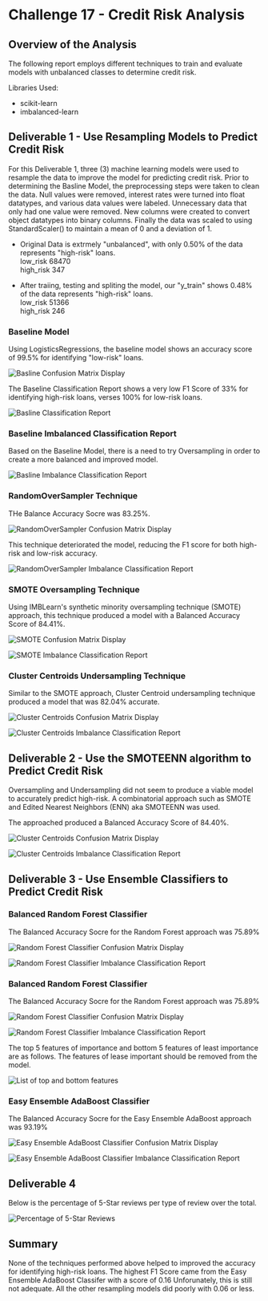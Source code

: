 # Challenge 17 - Credit Risk Analysis
## Overview of the Analysis
The following report employs different techniques to train and evaluate models with unbalanced classes to determine credit risk.

Libraries Used:
* scikit-learn
* imbalanced-learn

## Deliverable 1 - Use Resampling Models to Predict Credit Risk
For this Deliverable 1, three (3) machine learning models were used to resample the data to improve the model for predicting credit risk. Prior to determining the Basline Model, the preprocessing steps were taken to clean the data. Null values were removed, interest rates were turned into float datatypes, and various data values were labeled. Unnecessary data that only had one value were removed. New columns were created to convert object datatypes into binary columns. Finally the data was scaled to using StandardScaler() to maintain a mean of 0 and a deviation of 1.

* Original Data is extrmely "unbalanced", with only 0.50% of the data represents "high-risk" loans.
</br>low_risk     68470
</br>high_risk      347

* After traiing, testing and spliting the model, our "y_train" shows 0.48% of the data represents "high-risk" loans.
</br>low_risk     51366
</br>high_risk      246

### Baseline Model
Using LogisticsRegressions, the baseline model shows an accuracy score of 99.5% for identifying "low-risk" loans.

![Basline Confusion Matrix Display](Images/basline_confusion_matrix.png)

The Baseline Classification Report shows a very low F1 Score of 33% for identifying high-risk loans, verses 100% for low-risk loans.

![Basline Classification Report](Images/Baseline_Classification_Rpt.PNG)

### Baseline Imbalanced Classification Report
Based on the Baseline Model, there is a need to try Oversampling in order to create a more balanced and improved model.

![Basline Imbalance Classification Report](Images/Baseline_Imbalanced_Classification_Rpt.PNG)

### RandomOverSampler Technique
THe Balance Accuracy Socre was 83.25%. 

![RandomOverSampler Confusion Matrix Display](Images/RandomOverSampler_confusion_matrix.png)

This technique deteriorated the model, reducing the F1 score for both high-risk and low-risk accuracy.

![RandomOverSampler  Imbalance Classification Report](Images/RandomOversampler_Rpt.png)

### SMOTE Oversampling Technique
Using IMBLearn's synthetic minority oversampling technique (SMOTE) approach, this technique produced a model with a Balanced Accuracy Score of 84.41%. 

![SMOTE Confusion Matrix Display](Images/SMOTE_confusion_matrix.PNG)

![SMOTE  Imbalance Classification Report](Images/SMOTE_Oversampling_Rpt.PNG)

### Cluster Centroids Undersampling Technique
Similar to the SMOTE approach, Cluster Centroid undersampling technique produced a model that was 82.04% accurate. 

![Cluster Centroids Confusion Matrix Display](Images/ClusterCentroids_under_confusion_matrix.PNG)

![Cluster Centroids  Imbalance Classification Report](Images/ClusterCentroids_Undersampling_Rpt.PNG)

## Deliverable 2 - Use the SMOTEENN algorithm to Predict Credit Risk
Oversampling and Undersampling did not seem to produce a viable model to accurately predict high-risk. A combinatorial approach such as SMOTE and Edited Nearest Neighbors (ENN) aka SMOTEENN was used. 

The approached produced a Balanced Accuracy Score of 84.40%.

![Cluster Centroids Confusion Matrix Display](Images/SMOTEENN_confusion_matrix.PNG)

![Cluster Centroids  Imbalance Classification Report](Images/SMOTEENN_Classification_Rpt.PNG)

## Deliverable 3 - Use Ensemble Classifiers to Predict Credit Risk

### Balanced Random Forest Classifier
The Balanced Accuracy Socre for the Random Forest approach was 75.89%

![Random Forest Classifier Confusion Matrix Display](Images/RandomForestEnsemble_confusion_matrix.PNG)

![Random Forest Classifier  Imbalance Classification Report](Images/Forest_Rpt.PNG)

### Balanced Random Forest Classifier
The Balanced Accuracy Socre for the Random Forest approach was 75.89%

![Random Forest Classifier Confusion Matrix Display](Images/RandomForestEnsemble_confusion_matrix.PNG)

![Random Forest Classifier  Imbalance Classification Report](Images/Forest_Rpt.PNG)

The top 5 features of importance and bottom 5 features of least importance are as follows. The features of lease important should be removed from the model.

![List of top and bottom features](Images/features.PNG)

### Easy Ensemble AdaBoost Classifier
The Balanced Accuracy Socre for the Easy Ensemble AdaBoost approach was 93.19%

![Easy Ensemble AdaBoost Classifier Confusion Matrix Display](Images/AdaBoostEnsemble_confusion_matrix.PNG)

![Easy Ensemble AdaBoost Classifier  Imbalance Classification Report](Images/AdaBoost_Rpt.PNG)


## Deliverable 4
Below is the percentage of 5-Star reviews per type of review over the total.

![Percentage of 5-Star Reviews](images/Question3.PNG)

## Summary
None of the techniques performed above helped to improved the accuracy for identifying high-risk loans. The highest F1 Score came from the Easy Ensemble AdaBoost Classifer with a score of 0.16 Unforunately, this is still not adequate. All the other resampling models did poorly with 0.06 or less.